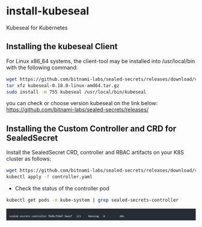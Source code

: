 # install-kubeseal
Kubeseal for Kubernetes

## Installing the kubeseal Client
For Linux x86_64 systems, the client-tool may be installed into /usr/local/bin with the following command:

```bash
wget https://github.com/bitnami-labs/sealed-secrets/releases/download/v0.18.0/kubeseal-0.18.0-linux-amd64.tar.gz
tar xfz kubeseal-0.18.0-linux-amd64.tar.gz
sudo install -m 755 kubeseal /usr/local/bin/kubeseal
```

you can check or choose version kubeseal on the link below:</br>
https://github.com/bitnami-labs/sealed-secrets/releases/

## Installing the Custom Controller and CRD for SealedSecret
Install the SealedSecret CRD, controller and RBAC artifacts on your K8S cluster as follows: 

```bash
wget https://github.com/bitnami-labs/sealed-secrets/releases/download/v0.18.0/controller.yaml
kubectl apply -f controller.yaml
```
- Check the status of the controller pod
```bash
kubectl get pods -n kube-system | grep sealed-secrets-controller
```
![Alt text](image.png)
